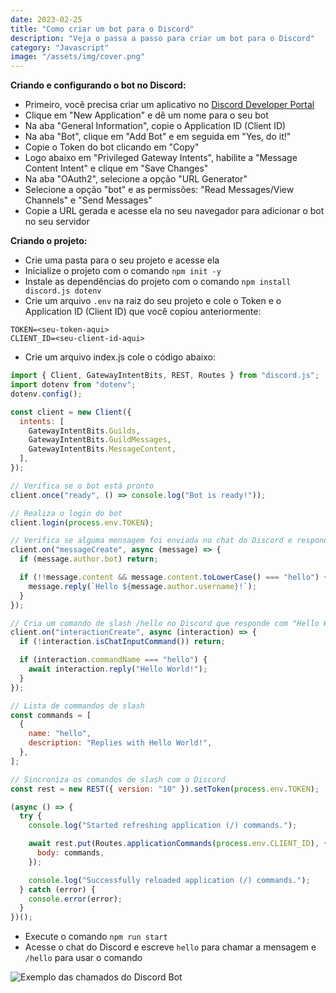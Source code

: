 ```yaml
---
date: 2023-02-25
title: "Como criar um bot para o Discord"
description: "Veja o passa a passo para criar um bot para o Discord"
category: "Javascript"
image: "/assets/img/cover.png"
---
```


**Criando e configurando o bot no Discord:**

- Primeiro, você precisa criar um aplicativo no <a href="https://discord.com/developers/applications" target="_blank" rel="noopener noreferrer">Discord Developer Portal</a>
- Clique em "New Application" e dê um nome para o seu bot
- Na aba "General Information", copie o Application ID (Client ID)
- Na aba "Bot", clique em "Add Bot" e em seguida em "Yes, do it!"
- Copie o Token do bot clicando em "Copy"
- Logo abaixo em "Privileged Gateway Intents", habilite a "Message Content Intent" e clique em "Save Changes"
- Na aba "OAuth2", selecione a opção "URL Generator"
- Selecione a opção "bot" e as permissões: "Read Messages/View Channels" e "Send Messages"
- Copie a URL gerada e acesse ela no seu navegador para adicionar o bot no seu servidor

**Criando o projeto:**

- Crie uma pasta para o seu projeto e acesse ela
- Inicialize o projeto com o comando `npm init -y`
- Instale as dependências do projeto com o comando `npm install discord.js dotenv`
- Crie um arquivo `.env` na raiz do seu projeto e cole o Token e o Application ID (Client ID) que você copiou anteriormente:

```
TOKEN=<seu-token-aqui>
CLIENT_ID=<seu-client-id-aqui>
```

- Crie um arquivo index.js cole o código abaixo:

```js
import { Client, GatewayIntentBits, REST, Routes } from "discord.js";
import dotenv from "dotenv";
dotenv.config();

const client = new Client({
  intents: [
    GatewayIntentBits.Guilds,
    GatewayIntentBits.GuildMessages,
    GatewayIntentBits.MessageContent,
  ],
});

// Verifica se o bot está pronto
client.once("ready", () => console.log("Bot is ready!"));

// Realiza o login do bot
client.login(process.env.TOKEN);

// Verifica se alguma mensagem foi enviada no chat do Discord e responde caso a mensagem seja "hello"
client.on("messageCreate", async (message) => {
  if (message.author.bot) return;

  if (!!message.content && message.content.toLowerCase() === "hello") {
    message.reply(`Hello ${message.author.username}!`);
  }
});

// Cria um comando de slash /hello no Discord que responde com "Hello World!"
client.on("interactionCreate", async (interaction) => {
  if (!interaction.isChatInputCommand()) return;

  if (interaction.commandName === "hello") {
    await interaction.reply("Hello World!");
  }
});

// Lista de commandos de slash
const commands = [
  {
    name: "hello",
    description: "Replies with Hello World!",
  },
];

// Sincroniza os comandos de slash com o Discord
const rest = new REST({ version: "10" }).setToken(process.env.TOKEN);

(async () => {
  try {
    console.log("Started refreshing application (/) commands.");

    await rest.put(Routes.applicationCommands(process.env.CLIENT_ID), {
      body: commands,
    });

    console.log("Successfully reloaded application (/) commands.");
  } catch (error) {
    console.error(error);
  }
})();
```

- Execute o comando `npm run start`
- Acesse o chat do Discord e escreve `hello` para chamar a mensagem e `/hello` para usar o comando

<div class="averageSize">

![Exemplo das chamados do Discord Bot](/assets/img/discord-bot.png)

</div>
